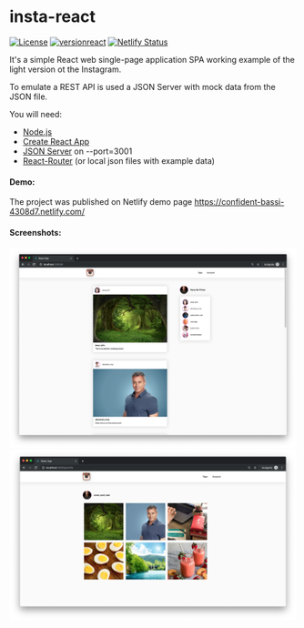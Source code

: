# insta-react

[![License](http://img.shields.io/:license-mit-blue.svg)](https://github.com/lytves/insta-react/blob/master/LICENSE)
[![versionreact](https://img.shields.io/badge/react-16.8.6-brightgreen.svg)](https://reactjs.org/)
[![Netlify Status](https://api.netlify.com/api/v1/badges/bb156e08-a77f-4de0-b14d-37d6937d7c60/deploy-status)](https://app.netlify.com/sites/confident-bassi-4308d7/deploys)

It's a simple React web single-page application SPA working example of the light version ot the Instagram.
  
To emulate a REST API is used a JSON Server with mock data from the JSON file. 

You will need:
* [Node.js](https://nodejs.org/en/)
* [Create React App](https://facebook.github.io/create-react-app/docs/getting-started)
* [JSON Server](https://github.com/typicode/json-server) on --port=3001
* [React-Router](https://reacttraining.com/react-router/web/guides/quick-start) (or local json files with example data)

#### Demo:
The project was published on Netlify demo page https://confident-bassi-4308d7.netlify.com/

#### Screenshots:

![](images/screenshot.png)
![](images/screenshot2.png)
